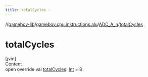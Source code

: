 ```yaml
---
title: totalCycles -
---
```

//[gameboy-lib](../../index.md)/[gameboy.cpu.instructions.alu](../index.md)/[ADC_A_n](index.md)/[totalCycles](total-cycles.md)



# totalCycles  
[jvm]  
Content  
open override val [totalCycles](total-cycles.md): [Int](https://kotlinlang.org/api/latest/jvm/stdlib/kotlin/-int/index.html) = 8  



